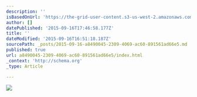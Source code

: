 ```yaml
---
description: ''
isBasedOnUrl: 'https://the-grid-user-content.s3-us-west-2.amazonaws.com/5fb7807c-f277-4fcd-8d6a-6a137b15364d.JPG'
author: []
datePublished: '2015-09-16T17:46:58.177Z'
title: ''
dateModified: '2015-09-16T16:51:18.187Z'
sourcePath: _posts/2015-09-16-a8490045-2309-4069-ac60-891561ad66e5.md
published: true
url: a8490045-2309-4069-ac60-891561ad66e5/index.html
_context: 'http://schema.org'
_type: Article

---
```

![](https://the-grid-user-content.s3-us-west-2.amazonaws.com/5fb7807c-f277-4fcd-8d6a-6a137b15364d.JPG)